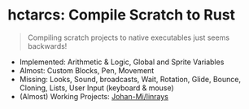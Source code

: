# hctarcs: Compile Scratch to Rust 

> Compiling scratch projects to native executables just seems backwards! 

- Implemented: Arithmetic & Logic, Global and Sprite Variables
- Almost: Custom Blocks, Pen, Movement
- Missing: Looks, Sound, broadcasts, Wait, Rotation, Glide, Bounce, Cloning, Lists, User Input (keyboard & mouse)
- (Almost) Working Projects: [Johan-Mi/linrays](https://scratch.mit.edu/projects/726052645)

<!--
## Build

- [Install Rust](https://www.rust-lang.org/tools/install)
- `git clone "https://github.com/LukeGrahamLandry/hctarcs.git" && cd hctarcs`
- `cargo build --release`

## Usage

- Export your scratch project to a .sb3 file.
- `cargo run --release --bin compiler`
-->
